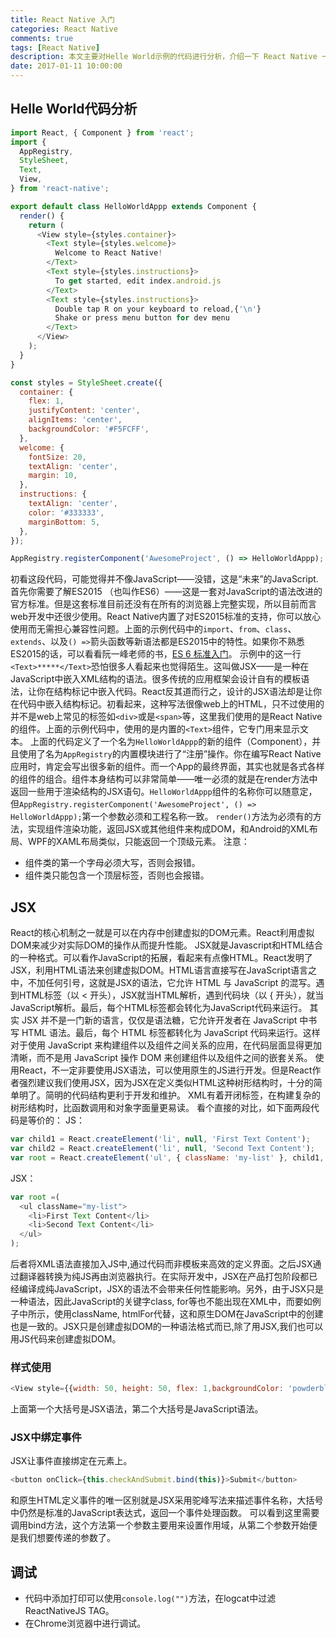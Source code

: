 ```yaml
---
title: React Native 入门
categories: React Native
comments: true
tags: [React Native]
description: 本文主要对Helle World示例的代码进行分析，介绍一下 React Native 一些入门知识
date: 2017-01-11 10:00:00
---
```


## Helle World代码分析

```javascript
import React, { Component } from 'react';
import {
  AppRegistry,
  StyleSheet,
  Text,
  View,
} from 'react-native';

export default class HelloWorldAppp extends Component {
  render() {
    return (
      <View style={styles.container}>
        <Text style={styles.welcome}>
          Welcome to React Native!
        </Text>
        <Text style={styles.instructions}>
          To get started, edit index.android.js
        </Text>
        <Text style={styles.instructions}>
          Double tap R on your keyboard to reload,{'\n'}
          Shake or press menu button for dev menu
        </Text>
      </View>
    );
  }
}

const styles = StyleSheet.create({
  container: {
    flex: 1,
    justifyContent: 'center',
    alignItems: 'center',
    backgroundColor: '#F5FCFF',
  },
  welcome: {
    fontSize: 20,
    textAlign: 'center',
    margin: 10,
  },
  instructions: {
    textAlign: 'center',
    color: '#333333',
    marginBottom: 5,
  },
});

AppRegistry.registerComponent('AwesomeProject', () => HelloWorldAppp);
```
初看这段代码，可能觉得并不像JavaScript——没错，这是“未来”的JavaScript.
首先你需要了解ES2015 （也叫作ES6）——这是一套对JavaScript的语法改进的官方标准。但是这套标准目前还没有在所有的浏览器上完整实现，所以目前而言web开发中还很少使用。React Native内置了对ES2015标准的支持，你可以放心使用而无需担心兼容性问题。上面的示例代码中的`import`、`from`、`class`、`extends`、以及`() =>`箭头函数等新语法都是ES2015中的特性。如果你不熟悉ES2015的话，可以看看阮一峰老师的书，[ES 6 标准入门](http://es6.ruanyifeng.com/)。
示例中的这一行`<Text>*****</Text>`恐怕很多人看起来也觉得陌生。这叫做JSX——是一种在JavaScript中嵌入XML结构的语法。很多传统的应用框架会设计自有的模板语法，让你在结构标记中嵌入代码。React反其道而行之，设计的JSX语法却是让你在代码中嵌入结构标记。初看起来，这种写法很像web上的HTML，只不过使用的并不是web上常见的标签如`<div>`或是`<span>`等，这里我们使用的是React Native的组件。上面的示例代码中，使用的是内置的`<Text>`组件，它专门用来显示文本。
上面的代码定义了一个名为`HelloWorldAppp`的新的组件（Component），并且使用了名为`AppRegistry`的内置模块进行了“注册”操作。你在编写React Native应用时，肯定会写出很多新的组件。而一个App的最终界面，其实也就是各式各样的组件的组合。组件本身结构可以非常简单——唯一必须的就是在render方法中返回一些用于渲染结构的JSX语句。`HelloWorldAppp`组件的名称你可以随意定，但`AppRegistry.registerComponent('AwesomeProject', () => HelloWorldAppp);`第一个参数必须和工程名称一致。
`render()`方法为必须有的方法，实现组件渲染功能，返回JSX或其他组件来构成DOM，和Android的XML布局、WPF的XAML布局类似，只能返回一个顶级元素。
注意：
 - 组件类的第一个字母必须大写，否则会报错。
 - 组件类只能包含一个顶层标签，否则也会报错。

## JSX
React的核心机制之一就是可以在内存中创建虚拟的DOM元素。React利用虚拟DOM来减少对实际DOM的操作从而提升性能。
JSX就是Javascript和HTML结合的一种格式。可以看作JavaScript的拓展，看起来有点像HTML。React发明了JSX，利用HTML语法来创建虚拟DOM。HTML语言直接写在JavaScript语言之中，不加任何引号，这就是JSX的语法，它允许 HTML 与 JavaScript 的混写。遇到HTML标签（以 < 开头），JSX就当HTML解析，遇到代码块（以 { 开头），就当JavaScript解析。最后，每个HTML标签都会转化为JavaScript代码来运行。
其实 JSX 并不是一门新的语言，仅仅是语法糖，它允许开发者在 JavaScript 中书写 HTML 语法。最后，每个 HTML 标签都转化为 JavaScript 代码来运行。这样对于使用 JavaScript 来构建组件以及组件之间关系的应用，在代码层面显得更加清晰，而不是用 JavaScript 操作 DOM 来创建组件以及组件之间的嵌套关系。
使用React，不一定非要使用JSX语法，可以使用原生的JS进行开发。但是React作者强烈建议我们使用JSX，因为JSX在定义类似HTML这种树形结构时，十分的简单明了。简明的代码结构更利于开发和维护。 XML有着开闭标签，在构建复杂的树形结构时，比函数调用和对象字面量更易读。
看个直接的对比，如下面两段代码是等价的：
JS：

```javascript
var child1 = React.createElement('li', null, 'First Text Content');
var child2 = React.createElement('li', null, 'Second Text Content');
var root = React.createElement('ul', { className: 'my-list' }, child1, child2);
```
JSX：

```javascript
var root =(
  <ul className="my-list">
    <li>First Text Content</li>
    <li>Second Text Content</li>
  </ul>
);
```
后者将XML语法直接加入JS中,通过代码而非模板来高效的定义界面。之后JSX通过翻译器转换为纯JS再由浏览器执行。在实际开发中，JSX在产品打包阶段都已经编译成纯JavaScript，JSX的语法不会带来任何性能影响。另外，由于JSX只是一种语法，因此JavaScript的关键字class, for等也不能出现在XML中，而要如例子中所示，使用className, htmlFor代替，这和原生DOM在JavaScript中的创建也是一致的。JSX只是创建虚拟DOM的一种语法格式而已,除了用JSX,我们也可以用JS代码来创建虚拟DOM。
### 样式使用
```javascript
<View style={{width: 50, height: 50, flex: 1,backgroundColor: 'powderblue'}} />
```
上面第一个大括号是JSX语法，第二个大括号是JavaScript语法。
### JSX中绑定事件
JSX让事件直接绑定在元素上。

```javascript
<button onClick={this.checkAndSubmit.bind(this)}>Submit</button>
```
和原生HTML定义事件的唯一区别就是JSX采用驼峰写法来描述事件名称，大括号中仍然是标准的JavaScript表达式，返回一个事件处理函数。
可以看到这里需要调用bind方法，这个方法第一个参数主要用来设置作用域，从第二个参数开始便是我们想要传递的参数了。

## 调试
 - 代码中添加打印可以使用`console.log("")`方法，在logcat中过滤ReactNativeJS TAG。
 - 在Chrome浏览器中进行调试。

